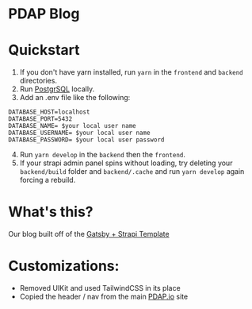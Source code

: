 PDAP Blog
===

# Quickstart
1. If you don't have yarn installed, run `yarn` in the `frontend` and `backend` directories.
2. Run [PostgrSQL](https://www.postgresql.org/) locally.
3. Add an .env file like the following:
```
DATABASE_HOST=localhost
DATABASE_PORT=5432
DATABASE_NAME= $your local user name
DATABASE_USERNAME= $your local user name
DATABASE_PASSWORD= $your local user password
```
4. Run `yarn develop` in the `backend` then the `frontend`.
5. If your strapi admin panel spins without loading, try deleting your `backend/build` folder and `backend/.cache` and run `yarn develop` again forcing a rebuild.

# What's this?
Our blog built off of the [Gatsby + Strapi Template](https://strapi.io/starters/strapi-starter-gatsby-blog)

# Customizations:
* Removed UIKit and used TailwindCSS in its place
* Copied the header / nav from the main [PDAP.io](https://github.com/Police-Data-Accessibility-Project/PDAP.io) site
